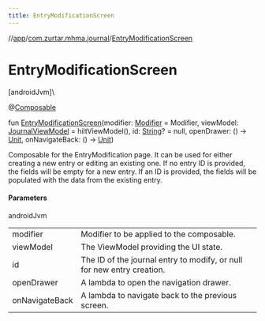 ```yaml
---
title: EntryModificationScreen
---
```

//[app](../../index.html)/[com.zurtar.mhma.journal](index.html)/[EntryModificationScreen](-entry-modification-screen.html)



# EntryModificationScreen



[androidJvm]\




@[Composable](https://developer.android.com/reference/kotlin/androidx/compose/runtime/Composable.html)



fun [EntryModificationScreen](-entry-modification-screen.html)(modifier: [Modifier](https://developer.android.com/reference/kotlin/androidx/compose/ui/Modifier.html) = Modifier, viewModel: [JournalViewModel](-journal-view-model/index.html) = hiltViewModel(), id: [String](https://kotlinlang.org/api/core/kotlin-stdlib/kotlin/-string/index.html)? = null, openDrawer: () -&gt; [Unit](https://kotlinlang.org/api/core/kotlin-stdlib/kotlin/-unit/index.html), onNavigateBack: () -&gt; [Unit](https://kotlinlang.org/api/core/kotlin-stdlib/kotlin/-unit/index.html))



Composable for the EntryModification page. It can be used for either creating a new entry or editing an existing one. If no entry ID is provided, the fields will be empty for a new entry. If an ID is provided, the fields will be populated with the data from the existing entry.



#### Parameters


androidJvm

| | |
|---|---|
| modifier | Modifier to be applied to the composable. |
| viewModel | The ViewModel providing the UI state. |
| id | The ID of the journal entry to modify, or null for new entry creation. |
| openDrawer | A lambda to open the navigation drawer. |
| onNavigateBack | A lambda to navigate back to the previous screen. |



